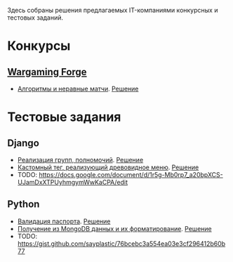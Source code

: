 Здесь собраны решения предлагаемых IT-компаниями конкурсных и тестовых заданий.

# Конкурсы

## [Wargaming Forge](http://wgforge.wargaming.com/)

- [Алгоритмы и неравные матчи](https://github.com/mxmaslin/Test-tasks/blob/master/descriptions/contests/Wargaming%20Forge%20Task/Task%20description.md "Алгоритмическое задание конкурса Wargaming Forge"). [Решение](https://github.com/mxmaslin/Test-tasks/blob/master/descriptions/contests/Wargaming%20Forge%20Task/Username_task_1_src.py "Решение алгоритмического задания конкурса Wargaming Forge")

# Тестовые задания

## Django

- [Реализация групп, полномочий](https://github.com/mxmaslin/Test-tasks/blob/master/descriptions/tasks/groups_permissions.md "Задание на реализацию групп и полномочий в Django"). [Решение](https://github.com/mxmaslin/Test-tasks/tree/master/solutions/tests_django/loans "Решение задания на реализацию групп и полномочий в Django")
- [Кастомный тег, реализующий древовидное меню](https://github.com/mxmaslin/Test-tasks/blob/master/descriptions/tasks/tree_menu_tag.md "Задание на реализацию кастомного тега для древовидного меню"). [Решение](https://github.com/mxmaslin/Test-tasks/tree/master/solutions/tests_django/menu_tag " Решение задания на реализацию кастомного тега для древовидного меню")
- TODO: https://docs.google.com/document/d/1r5g-Mb0rp7_a20bpXCS-UJamDxXTPUyhmgymWwKaCPA/edit

## Python

- [Валидация паспорта](https://github.com/mxmaslin/Test-tasks/blob/master/descriptions/tasks/passport_validation.md "Задание на валидацию паспорта"). [Решение](https://github.com/mxmaslin/Test-tasks/blob/master/solutions/tests_python/passport_validator.py "Решение задания на валидацию паспорта")
- [Получение из MongoDB данных и их форматирование](https://github.com/mxmaslin/Test-tasks/blob/master/descriptions/tasks/extract_from_mongo.md). [Решение](https://github.com/mxmaslin/Test-tasks/blob/master/solutions/tests_python/extract_from_mongo/task.py "Решение задания на получение из MongoDB данных и их форматирование")
- TODO: https://gist.github.com/sayplastic/76bcebc3a554ea03e3cf296412b60b77
